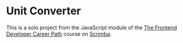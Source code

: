 # Unit Converter

This is a solo project from the JavaScript module of the [The Frontend Developer Career Path](https://v2.scrimba.com/the-frontend-developer-career-path-c0j) course on [Scrimba](https://v2.scrimba.com/home).
